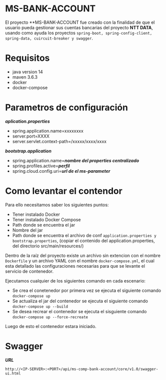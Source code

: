 # MS-BANK-ACCOUNT

El proyecto **MS-BANK-ACCOUNT fue creado con la finalidad de que el usuario pueda gestionar sus cuentas bancarias del proyecto  **NTT DATA**, usando como ayuda los proyectos `spring-boot, spring-config-client, spring-data, cuircuit-breaker y swagger`.

# Requisitos

* java version 14
* maven 3.6.3
* docker
* docker-compose

# Parametros de configuración

***aplication.properties***

* spring.application.name=xxxxxxxx
* server.port=XXXX
* server.servlet.context-path=/xxxxx/xxxx/xxxx

***bootstrap.application***

* spring.application.name=***nombre del properties centralizado***
* spring.profiles.active=***perfil***
* spring.cloud.config.uri=***url de el ms-parameter***

# Como levantar el contendor

Para ello necesitamos saber los siguientes puntos:

- Tener instalado Docker
- Tener instalado Docker Compose
- Path donde se encuentra el jar
- Nombre del jar
- Path donde se encuentra el archivo de conf `application.properties y bootstrap.properties`, (copiar el contenido del application.properties, del directorio src/main/resources/)

Dentro de la raíz del proyecto existe un archivo sin extencion con el nombre `Dockerfile` y un archivo YAML con el nombre `docker-compose.yml`, el cual esta detallado las configuraciones necesarias para que se levante el servicio de contenedor.

Ejecutamos cualquier de los siguientes comando en cada escenario:

- Se crea el conetenedor por primera vez se ejecuta el siguiente comando `docker-compose up`
- Se actualiza el jar del contenedor se ejecuta el siguiente comando `docker-compose up --build`
- Se desea recrear el contenedor se ejecuta el sisguiente comando `docker-compose up --force-recreate`

Luego de esto el contenedor estara iniciado.

# Swagger

***URL***

```
http://<IP-SERVER>:<PORT>/api/ms-comp-bank-account/core/v1.0/swagger-ui.html
```

```

```
